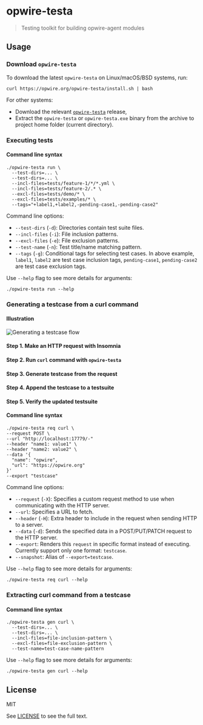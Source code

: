 # opwire-testa

> Testing toolkit for building opwire-agent modules

## Usage

### Download `opwire-testa`

To download the latest `opwire-testa` on Linux/macOS/BSD systems, run:

```shell
curl https://opwire.org/opwire-testa/install.sh | bash
```

For other systems:

* Download the relevant [`opwire-testa`](https://github.com/opwire/opwire-testa/releases/latest) release,
* Extract the `opwire-testa` or `opwire-testa.exe` binary from the archive to project home folder (current directory).

### Executing tests

#### Command line syntax

```shell
./opwire-testa run \
  --test-dirs=... \
  --test-dirs=... \
  --incl-files=tests/feature-1/*/*.yml \
  --incl-files=tests/feature-2/.* \
  --excl-files=tests/demo/* \
  --excl-files=tests/examples/* \
  --tags="+label1,+label2,-pending-case1,-pending-case2"
```

Command line options:

* `--test-dirs` (`-d`): Directories contain test suite files.
* `--incl-files` (`-i`): File inclusion patterns.
* `--excl-files` (`-e`): File exclusion patterns.
* `--test-name` (`-n`): Test title/name matching pattern.
* `--tags` (`-g`): Conditional tags for selecting test cases. In above example, `label1`, `label2` are test case inclusion tags, `pending-case1`, `pending-case2` are test case exclusion tags.

Use `--help` flag to see more details for arguments:

```shell
./opwire-testa run --help
```

### Generating a testcase from a curl command

#### Illustration

![Generating a testcase flow](https://raw.github.com/opwire/opwire-testa/master/docs/assets/images/generating-a-testcase.png)

#### Step 1. Make an HTTP request with Insomnia

#### Step 2. Run `curl` command with `opwire-testa`

#### Step 3. Generate testcase from the request

#### Step 4. Append the testcase to a testsuite

#### Step 5. Verify the updated testsuite

#### Command line syntax

```shell
./opwire-testa req curl \
--request POST \
--url "http://localhost:17779/-"
--header "name1: value1" \
--header "name2: value2" \
--data '{
  "name": "opwire",
  "url": "https://opwire.org"
}'
--export "testcase"
```

Command line options:

* `--request` (`-X`): Specifies a custom request method to use when communicating with the HTTP server.
* `--url`: Specifies a URL to fetch.
* `--header` (`-H`): Extra header to include in the request when sending HTTP to a server.
* `--data` (`-d`): Sends the specified data in a POST/PUT/PATCH request to the HTTP server.
* `--export`: Renders this `request` in specific format instead of executing. Currently support only one format: `testcase`.
* `--snapshot`: Alias of `--export=testcase`.

Use `--help` flag to see more details for arguments:

```shell
./opwire-testa req curl --help
```

### Extracting curl command from a testcase

#### Command line syntax

```shell
./opwire-testa gen curl \
  --test-dirs=... \
  --test-dirs=... \
  --incl-files=file-inclusion-pattern \
  --excl-files=file-exclusion-pattern \
  --test-name=test-case-name-pattern
```

Use `--help` flag to see more details for arguments:

```shell
./opwire-testa gen curl --help
```

## License

MIT

See [LICENSE](LICENSE) to see the full text.

